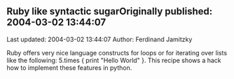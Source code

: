 ## Ruby like syntactic sugarOriginally published: 2004-03-02 13:44:07 
Last updated: 2004-03-02 13:44:07 
Author: Ferdinand Jamitzky 
 
Ruby offers very nice language constructs for loops or for iterating over lists like the following: 5.times { print "Hello World" }. This recipe shows a hack how to implement these features in python.